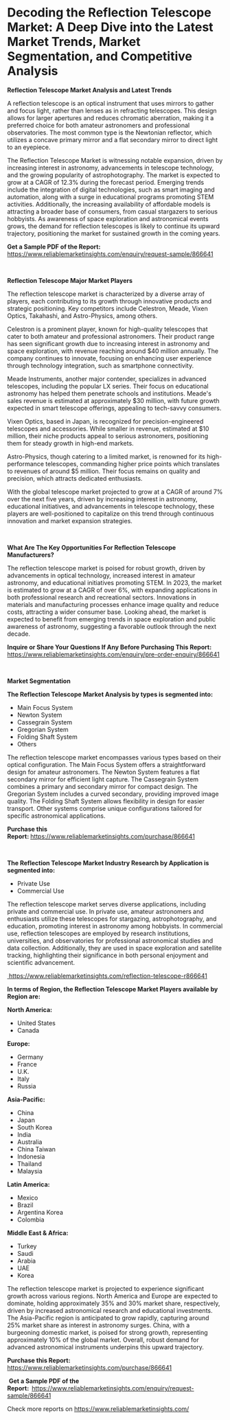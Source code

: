 <p><h1>Decoding the Reflection Telescope Market: A Deep Dive into the Latest Market Trends, Market Segmentation, and Competitive Analysis</h1></p><p><strong>Reflection Telescope Market Analysis and Latest Trends</strong></p>
<p><p>A reflection telescope is an optical instrument that uses mirrors to gather and focus light, rather than lenses as in refracting telescopes. This design allows for larger apertures and reduces chromatic aberration, making it a preferred choice for both amateur astronomers and professional observatories. The most common type is the Newtonian reflector, which utilizes a concave primary mirror and a flat secondary mirror to direct light to an eyepiece.</p><p>The Reflection Telescope Market is witnessing notable expansion, driven by increasing interest in astronomy, advancements in telescope technology, and the growing popularity of astrophotography. The market is expected to grow at a CAGR of 12.3% during the forecast period. Emerging trends include the integration of digital technologies, such as smart imaging and automation, along with a surge in educational programs promoting STEM activities. Additionally, the increasing availability of affordable models is attracting a broader base of consumers, from casual stargazers to serious hobbyists. As awareness of space exploration and astronomical events grows, the demand for reflection telescopes is likely to continue its upward trajectory, positioning the market for sustained growth in the coming years.</p></p>
<p><strong>Get a Sample PDF of the Report:&nbsp;</strong> <a href="https://www.reliablemarketinsights.com/enquiry/request-sample/866641?utm_campaign=3257&utm_medium=2&utm_source=Github&utm_content=ia&utm_term=10042025&utm_id=reflection-telescope">https://www.reliablemarketinsights.com/enquiry/request-sample/866641</a></p>
<p>&nbsp;</p>
<p><strong>Reflection Telescope Major Market Players</strong></p>
<p><p>The reflection telescope market is characterized by a diverse array of players, each contributing to its growth through innovative products and strategic positioning. Key competitors include Celestron, Meade, Vixen Optics, Takahashi, and Astro-Physics, among others.</p><p>Celestron is a prominent player, known for high-quality telescopes that cater to both amateur and professional astronomers. Their product range has seen significant growth due to increasing interest in astronomy and space exploration, with revenue reaching around $40 million annually. The company continues to innovate, focusing on enhancing user experience through technology integration, such as smartphone connectivity.</p><p>Meade Instruments, another major contender, specializes in advanced telescopes, including the popular LX series. Their focus on educational astronomy has helped them penetrate schools and institutions. Meade's sales revenue is estimated at approximately $30 million, with future growth expected in smart telescope offerings, appealing to tech-savvy consumers.</p><p>Vixen Optics, based in Japan, is recognized for precision-engineered telescopes and accessories. While smaller in revenue, estimated at $10 million, their niche products appeal to serious astronomers, positioning them for steady growth in high-end markets. </p><p>Astro-Physics, though catering to a limited market, is renowned for its high-performance telescopes, commanding higher price points which translates to revenues of around $5 million. Their focus remains on quality and precision, which attracts dedicated enthusiasts.</p><p>With the global telescope market projected to grow at a CAGR of around 7% over the next five years, driven by increasing interest in astronomy, educational initiatives, and advancements in telescope technology, these players are well-positioned to capitalize on this trend through continuous innovation and market expansion strategies.</p></p>
<p>&nbsp;</p>
<p><strong>What Are The Key Opportunities For Reflection Telescope Manufacturers?</strong></p>
<p><p>The reflection telescope market is poised for robust growth, driven by advancements in optical technology, increased interest in amateur astronomy, and educational initiatives promoting STEM. In 2023, the market is estimated to grow at a CAGR of over 6%, with expanding applications in both professional research and recreational sectors. Innovations in materials and manufacturing processes enhance image quality and reduce costs, attracting a wider consumer base. Looking ahead, the market is expected to benefit from emerging trends in space exploration and public awareness of astronomy, suggesting a favorable outlook through the next decade.</p></p>
<p><strong>Inquire or Share Your Questions If Any Before Purchasing This Report:</strong> <a href="https://www.reliablemarketinsights.com/enquiry/pre-order-enquiry/866641?utm_campaign=3257&utm_medium=2&utm_source=Github&utm_content=ia&utm_term=10042025&utm_id=reflection-telescope">https://www.reliablemarketinsights.com/enquiry/pre-order-enquiry/866641</a></p>
<p>&nbsp;</p>
<p><strong>Market Segmentation</strong></p>
<p><strong>The Reflection Telescope Market Analysis by types is segmented into:</strong></p>
<p><ul><li>Main Focus System</li><li>Newton System</li><li>Cassegrain System</li><li>Gregorian System</li><li>Folding Shaft System</li><li>Others</li></ul></p>
<p><p>The reflection telescope market encompasses various types based on their optical configuration. The Main Focus System offers a straightforward design for amateur astronomers. The Newton System features a flat secondary mirror for efficient light capture. The Cassegrain System combines a primary and secondary mirror for compact design. The Gregorian System includes a curved secondary, providing improved image quality. The Folding Shaft System allows flexibility in design for easier transport. Other systems comprise unique configurations tailored for specific astronomical applications.</p></p>
<p><strong>Purchase this Report:&nbsp;</strong><a href="https://www.reliablemarketinsights.com/purchase/866641?utm_campaign=3257&utm_medium=2&utm_source=Github&utm_content=ia&utm_term=10042025&utm_id=reflection-telescope">https://www.reliablemarketinsights.com/purchase/866641</a></p>
<p>&nbsp;</p>
<p><strong>The Reflection Telescope Market Industry Research by Application is segmented into:</strong></p>
<p><ul><li>Private Use</li><li>Commercial Use</li></ul></p>
<p><p>The reflection telescope market serves diverse applications, including private and commercial use. In private use, amateur astronomers and enthusiasts utilize these telescopes for stargazing, astrophotography, and education, promoting interest in astronomy among hobbyists. In commercial use, reflection telescopes are employed by research institutions, universities, and observatories for professional astronomical studies and data collection. Additionally, they are used in space exploration and satellite tracking, highlighting their significance in both personal enjoyment and scientific advancement.</p></p>
<p><a href="https://www.reliablemarketinsights.com/reflection-telescope-r866641?utm_campaign=3257&utm_medium=2&utm_source=Github&utm_content=ia&utm_term=10042025&utm_id=reflection-telescope">&nbsp;https://www.reliablemarketinsights.com/reflection-telescope-r866641</a></p>
<p><strong>In terms of Region, the Reflection Telescope Market Players available by Region are:</strong></p>
<p>
    <p> <strong> North America: </strong>
        <ul>
            <li>United States</li>
            <li>Canada</li>
        </ul>
        </p> 
    <p> <strong> Europe: </strong>
        <ul>
            <li>Germany</li>
            <li>France</li>
            <li>U.K.</li>
            <li>Italy</li>
            <li>Russia</li>
        </ul>
        </p> 
    <p> <strong> Asia-Pacific: </strong>
        <ul>
            <li>China</li>
            <li>Japan</li>
            <li>South Korea</li>
            <li>India</li>
            <li>Australia</li>
            <li>China Taiwan</li>
            <li>Indonesia</li>
            <li>Thailand</li>
            <li>Malaysia</li>
        </ul>
        </p> 
    <p> <strong> Latin America: </strong>
        <ul>
            <li>Mexico</li>
            <li>Brazil</li>
            <li>Argentina Korea</li>
            <li>Colombia</li>
        </ul>
        </p> 
    <p> <strong> Middle East & Africa: </strong>
        <ul>
            <li>Turkey</li>
            <li>Saudi</li>
            <li>Arabia</li>
            <li>UAE</li>
            <li>Korea</li>
        </ul>
    </p>
    </p>
<p><p>The reflection telescope market is projected to experience significant growth across various regions. North America and Europe are expected to dominate, holding approximately 35% and 30% market share, respectively, driven by increased astronomical research and educational investments. The Asia-Pacific region is anticipated to grow rapidly, capturing around 25% market share as interest in astronomy surges. China, with a burgeoning domestic market, is poised for strong growth, representing approximately 10% of the global market. Overall, robust demand for advanced astronomical instruments underpins this upward trajectory.</p></p>
<p><strong>Purchase this Report: </strong><a href="https://www.reliablemarketinsights.com/purchase/866641?utm_campaign=3257&utm_medium=2&utm_source=Github&utm_content=ia&utm_term=10042025&utm_id=reflection-telescope">https://www.reliablemarketinsights.com/purchase/866641</a></p>
<p>&nbsp;<strong>Get a Sample PDF of the Report:&nbsp;&nbsp;</strong><a href="https://www.reliablemarketinsights.com/enquiry/request-sample/866641?utm_campaign=3257&utm_medium=2&utm_source=Github&utm_content=ia&utm_term=10042025&utm_id=reflection-telescope">https://www.reliablemarketinsights.com/enquiry/request-sample/866641</a></p>
<p><strong></strong></p>
<p>Check more reports on <a href="https://www.reliablemarketinsights.com/?utm_campaign=3257&utm_medium=2&utm_source=Github&utm_content=ia&utm_term=10042025&utm_id=reflection-telescope">https://www.reliablemarketinsights.com/</a></p>